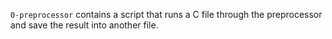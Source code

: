 `0-preprocessor` contains a script that runs a C file through the preprocessor and save the result into another file.
